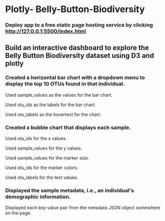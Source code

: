 # Plotly- Belly-Button-Biodiversity

### Deploy app to a free static page hosting service by clicking http://127.0.0.1:5500/index.html


## Build an interactive dashboard to explore the Belly Button Biodiversity dataset using D3 and plotly 


### Created a horizontal bar chart with a dropdown menu to display the top 10 OTUs found in that individual.




Used sample_values as the values for the bar chart.


Used otu_ids as the labels for the bar chart.


Used otu_labels as the hovertext for the chart.




### Created a bubble chart that displays each sample.



Used otu_ids for the x values.


Used sample_values for the y values.


Used sample_values for the marker size.


Used otu_ids for the marker colors.


Used otu_labels for the text values.





### Displayed the sample metadata, i.e., an individual's demographic information.


Displayed each key-value pair from the metadata JSON object somewhere on the page.


